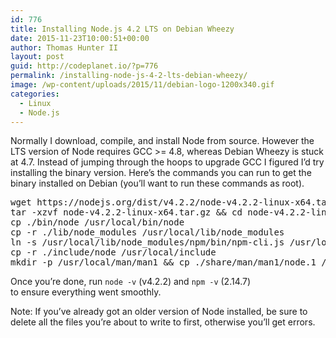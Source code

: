 ```yaml
---
id: 776
title: Installing Node.js 4.2 LTS on Debian Wheezy
date: 2015-11-23T10:00:51+00:00
author: Thomas Hunter II
layout: post
guid: http://codeplanet.io/?p=776
permalink: /installing-node-js-4-2-lts-debian-wheezy/
image: /wp-content/uploads/2015/11/debian-logo-1200x340.gif
categories:
  - Linux
  - Node.js
---
```

Normally I download, compile, and install Node from source. However the LTS version of Node requires GCC >= 4.8, whereas Debian Wheezy is stuck at 4.7. Instead of jumping through the hoops to upgrade GCC I figured I&#8217;d try installing the binary version. Here&#8217;s the commands you can run to get the binary installed on Debian (you&#8217;ll want to run these commands as root).

<pre class="theme:tomorrow-night lang:sh decode:true">wget https://nodejs.org/dist/v4.2.2/node-v4.2.2-linux-x64.tar.gz
tar -xzvf node-v4.2.2-linux-x64.tar.gz && cd node-v4.2.2-linux-x64
cp ./bin/node /usr/local/bin/node
cp -r ./lib/node_modules /usr/local/lib/node_modules
ln -s /usr/local/lib/node_modules/npm/bin/npm-cli.js /usr/local/bin/npm
cp -r ./include/node /usr/local/include
mkdir -p /usr/local/man/man1 && cp ./share/man/man1/node.1 /usr/local/man/man1/node.1</pre>

Once you&#8217;re done, run `node -v` (v4.2.2) and `npm -v` (2.14.7) to ensure everything went smoothly.

Note: If you&#8217;ve already got an older version of Node installed, be sure to delete all the files you&#8217;re about to write to first, otherwise you&#8217;ll get errors.